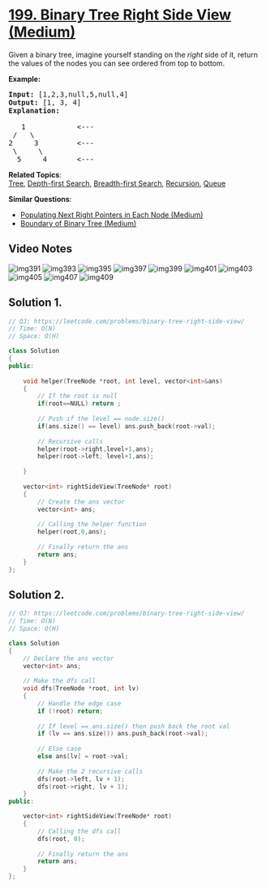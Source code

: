 # [199. Binary Tree Right Side View (Medium)](https://leetcode.com/problems/binary-tree-right-side-view/)

<p>Given a binary tree, imagine yourself standing on the <em>right</em> side of it, return the values of the nodes you can see ordered from top to bottom.</p>

<p><strong>Example:</strong></p>

<pre><strong>Input:</strong>&nbsp;[1,2,3,null,5,null,4]
<strong>Output:</strong>&nbsp;[1, 3, 4]
<strong>Explanation:
</strong>
   1            &lt;---
 /   \
2     3         &lt;---
 \     \
  5     4       &lt;---
</pre>

**Related Topics**:  
[Tree](https://leetcode.com/tag/tree/), [Depth-first Search](https://leetcode.com/tag/depth-first-search/), [Breadth-first Search](https://leetcode.com/tag/breadth-first-search/), [Recursion](https://leetcode.com/tag/recursion/), [Queue](https://leetcode.com/tag/queue/)

**Similar Questions**:
* [Populating Next Right Pointers in Each Node (Medium)](https://leetcode.com/problems/populating-next-right-pointers-in-each-node/)
* [Boundary of Binary Tree (Medium)](https://leetcode.com/problems/boundary-of-binary-tree/)

## Video Notes

![img391](https://user-images.githubusercontent.com/37560890/170320858-f8cc06d4-c989-44ca-a22f-f7734352be35.jpg)
![img393](https://user-images.githubusercontent.com/37560890/170320868-e7c189a7-7c8c-4b84-a333-e95782a6ee4b.jpg)
![img395](https://user-images.githubusercontent.com/37560890/170320871-a48aabfc-06a2-49cc-a5e3-e736347c1734.jpg)
![img397](https://user-images.githubusercontent.com/37560890/170320873-6265184a-86c1-4f7d-a356-639e5510c267.jpg)
![img399](https://user-images.githubusercontent.com/37560890/170320879-f4a1bb84-5b0d-4d31-972e-777cfbf1cc01.jpg)
![img401](https://user-images.githubusercontent.com/37560890/170320882-b08c15de-3c34-44d5-8b41-069588c2c668.jpg)
![img403](https://user-images.githubusercontent.com/37560890/170320891-04e74767-eb66-4687-857a-d77f29a4ad49.jpg)
![img405](https://user-images.githubusercontent.com/37560890/170320895-d82daa1c-6262-4a94-951b-0b3e4e62b995.jpg)
![img407](https://user-images.githubusercontent.com/37560890/170320908-5c346ef3-c52a-419e-9987-79a2a5fc0e80.jpg)
![img409](https://user-images.githubusercontent.com/37560890/170320913-565d6b48-57b8-469c-aa2c-36fd829fda25.jpg)

## Solution 1.

```cpp
// OJ: https://leetcode.com/problems/binary-tree-right-side-view/
// Time: O(N)
// Space: O(H)

class Solution 
{
public:
    
    void helper(TreeNode *root, int level, vector<int>&ans)
    {
        // If the root is null
        if(root==NULL) return ;
        
        // Push if the level == node.size()
        if(ans.size() == level) ans.push_back(root->val);
        
        // Recursive calls
        helper(root->right,level+1,ans);
        helper(root->left, level+1,ans);
        
    }
    
    vector<int> rightSideView(TreeNode* root) 
    {
        // Create the ans vector
        vector<int> ans;
        
        // Calling the helper function
        helper(root,0,ans);
        
        // Finally return the ans
        return ans;
    }
};

```
## Solution 2.

```cpp
// OJ: https://leetcode.com/problems/binary-tree-right-side-view/
// Time: O(N)
// Space: O(H)

class Solution 
{
    // Declare the ans vector
    vector<int> ans;
    
    // Make the dfs call
    void dfs(TreeNode *root, int lv) 
    {
        // Handle the edge case
        if (!root) return;
        
        // If level == ans.size() then push back the root val
        if (lv == ans.size()) ans.push_back(root->val);
        
        // Else case
        else ans[lv] = root->val;
        
        // Make the 2 recursive calls
        dfs(root->left, lv + 1);
        dfs(root->right, lv + 1);
    }
public:

    vector<int> rightSideView(TreeNode* root) 
    {
        // Calling the dfs call
        dfs(root, 0);
        
        // Finally return the ans
        return ans;
    }
};
```

